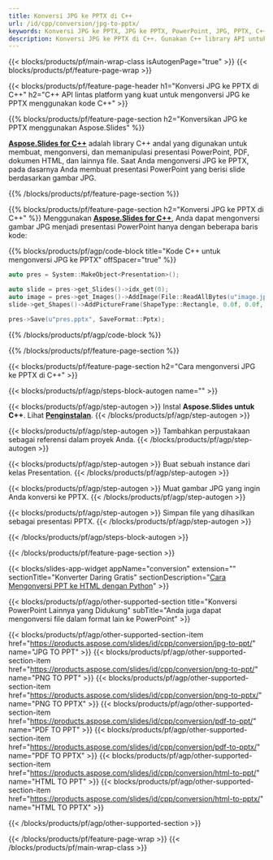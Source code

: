 ```yaml
---
title: Konversi JPG ke PPTX di C++
url: /id/cpp/conversion/jpg-to-pptx/
keywords: Konversi JPG ke PPTX, JPG ke PPTX, PowerPoint, JPG, PPTX, C++ API, Perpustakaan C++
description: Konversi JPG ke PPTX di C++. Gunakan C++ library API untuk mengonversi gambar JPG ke PowerPoint
---
```


{{< blocks/products/pf/main-wrap-class isAutogenPage="true" >}}
{{< blocks/products/pf/feature-page-wrap >}}

{{< blocks/products/pf/feature-page-header h1="Konversi JPG ke PPTX di C++" h2="C++ API lintas platform yang kuat untuk mengonversi JPG ke PPTX menggunakan kode C++" >}}

{{% blocks/products/pf/feature-page-section h2="Konversikan JPG ke PPTX menggunakan Aspose.Slides" %}}

[**Aspose.Slides for C++**](https://products.aspose.com/slides/id/cpp/) adalah library C++ andal yang digunakan untuk membuat, mengonversi, dan memanipulasi presentasi PowerPoint, PDF, dokumen HTML, dan lainnya file. Saat Anda mengonversi JPG ke PPTX, pada dasarnya Anda membuat presentasi PowerPoint yang berisi slide berdasarkan gambar JPG.

{{% /blocks/products/pf/feature-page-section %}}


{{% blocks/products/pf/feature-page-section  h2="Konversi JPG ke PPTX di C++" %}}
Menggunakan [**Aspose.Slides for C++**](https://products.aspose.com/slides/id/cpp/), Anda dapat mengonversi gambar JPG menjadi presentasi PowerPoint hanya dengan beberapa baris kode:

{{% blocks/products/pf/agp/code-block title="Kode C++ untuk mengonversi JPG ke PPTX" offSpacer="true" %}}
```cpp
auto pres = System::MakeObject<Presentation>();

auto slide = pres->get_Slides()->idx_get(0);
auto image = pres->get_Images()->AddImage(File::ReadAllBytes(u"image.jpg"));
slide->get_Shapes()->AddPictureFrame(ShapeType::Rectangle, 0.0f, 0.0f, 720.0f, 540.0f, image);

pres->Save(u"pres.pptx", SaveFormat::Pptx);
```
{{% /blocks/products/pf/agp/code-block %}}

{{% /blocks/products/pf/feature-page-section %}}




{{< blocks/products/pf/feature-page-section  h2="Cara mengonversi JPG ke PPTX di C++" >}}


{{< blocks/products/pf/agp/steps-block-autogen name="" >}}


{{< blocks/products/pf/agp/step-autogen >}}
Instal **Aspose.Slides untuk C++**. Lihat [**Penginstalan**](https://docs.aspose.com/slides/cpp/installation/).
{{< /blocks/products/pf/agp/step-autogen >}}

{{< blocks/products/pf/agp/step-autogen >}}
Tambahkan perpustakaan sebagai referensi dalam proyek Anda.
{{< /blocks/products/pf/agp/step-autogen >}}

{{< blocks/products/pf/agp/step-autogen >}}
Buat sebuah instance dari kelas Presentation.
{{< /blocks/products/pf/agp/step-autogen >}}

{{< blocks/products/pf/agp/step-autogen >}}
Muat gambar JPG yang ingin Anda konversi ke PPTX.
{{< /blocks/products/pf/agp/step-autogen >}}

{{< blocks/products/pf/agp/step-autogen >}}
Simpan file yang dihasilkan sebagai presentasi PPTX.
{{< /blocks/products/pf/agp/step-autogen >}}


{{< /blocks/products/pf/agp/steps-block-autogen >}}


{{< /blocks/products/pf/feature-page-section >}}




{{< blocks/slides-app-widget  appName="conversion" extension="" sectionTitle="Konverter Daring Gratis" sectionDescription="[Cara Mengonversi PPT ke HTML dengan Python](https://products.aspose.com/slides/id/en/python-net/conversion/ppt-to-html/)" >}}

{{< blocks/products/pf/agp/other-supported-section title="Konversi PowerPoint Lainnya yang Didukung" subTitle="Anda juga dapat mengonversi file dalam format lain ke PowerPoint" >}}

{{< blocks/products/pf/agp/other-supported-section-item href="https://products.aspose.com/slides/id/cpp/conversion/jpg-to-ppt/" name="JPG TO PPT" >}}
{{< blocks/products/pf/agp/other-supported-section-item href="https://products.aspose.com/slides/id/cpp/conversion/png-to-ppt/" name="PNG TO PPT" >}}
{{< blocks/products/pf/agp/other-supported-section-item href="https://products.aspose.com/slides/id/cpp/conversion/png-to-pptx/" name="PNG TO PPTX" >}}
{{< blocks/products/pf/agp/other-supported-section-item href="https://products.aspose.com/slides/id/cpp/conversion/pdf-to-ppt/" name="PDF TO PPT" >}}
{{< blocks/products/pf/agp/other-supported-section-item href="https://products.aspose.com/slides/id/cpp/conversion/pdf-to-pptx/" name="PDF TO PPTX" >}}
{{< blocks/products/pf/agp/other-supported-section-item href="https://products.aspose.com/slides/id/cpp/conversion/html-to-ppt/" name="HTML TO PPT" >}}
{{< blocks/products/pf/agp/other-supported-section-item href="https://products.aspose.com/slides/id/cpp/conversion/html-to-pptx/" name="HTML TO PPTX" >}}


{{< /blocks/products/pf/agp/other-supported-section >}}

{{< /blocks/products/pf/feature-page-wrap >}}
{{< /blocks/products/pf/main-wrap-class >}}